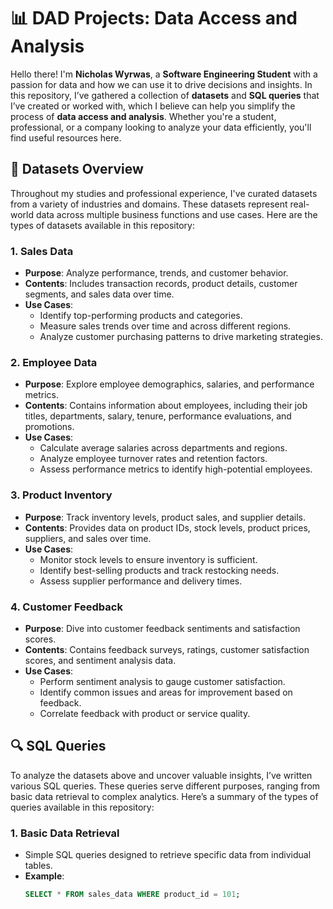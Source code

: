 # 📊 **DAD Projects: Data Access and Analysis**

Hello there! I'm **Nicholas Wyrwas**, a **Software Engineering Student** with a passion for data and how we can use it to drive decisions and insights. In this repository, I’ve gathered a collection of **datasets** and **SQL queries** that I’ve created or worked with, which I believe can help you simplify the process of **data access and analysis**. Whether you're a student, professional, or a company looking to analyze your data efficiently, you'll find useful resources here.

## 📂 **Datasets Overview**

Throughout my studies and professional experience, I've curated datasets from a variety of industries and domains. These datasets represent real-world data across multiple business functions and use cases. Here are the types of datasets available in this repository:

### **1. Sales Data**
- **Purpose**: Analyze performance, trends, and customer behavior.
- **Contents**: Includes transaction records, product details, customer segments, and sales data over time.
- **Use Cases**: 
  - Identify top-performing products and categories.
  - Measure sales trends over time and across different regions.
  - Analyze customer purchasing patterns to drive marketing strategies.

### **2. Employee Data**
- **Purpose**: Explore employee demographics, salaries, and performance metrics.
- **Contents**: Contains information about employees, including their job titles, departments, salary, tenure, performance evaluations, and promotions.
- **Use Cases**: 
  - Calculate average salaries across departments and regions.
  - Analyze employee turnover rates and retention factors.
  - Assess performance metrics to identify high-potential employees.

### **3. Product Inventory**
- **Purpose**: Track inventory levels, product sales, and supplier details.
- **Contents**: Provides data on product IDs, stock levels, product prices, suppliers, and sales over time.
- **Use Cases**: 
  - Monitor stock levels to ensure inventory is sufficient.
  - Identify best-selling products and track restocking needs.
  - Assess supplier performance and delivery times.

### **4. Customer Feedback**
- **Purpose**: Dive into customer feedback sentiments and satisfaction scores.
- **Contents**: Contains feedback surveys, ratings, customer satisfaction scores, and sentiment analysis data.
- **Use Cases**: 
  - Perform sentiment analysis to gauge customer satisfaction.
  - Identify common issues and areas for improvement based on feedback.
  - Correlate feedback with product or service quality.

## 🔍 **SQL Queries**

To analyze the datasets above and uncover valuable insights, I’ve written various SQL queries. These queries serve different purposes, ranging from basic data retrieval to complex analytics. Here’s a summary of the types of queries available in this repository:

### **1. Basic Data Retrieval**
- Simple SQL queries designed to retrieve specific data from individual tables.
- **Example**: 
  ```sql
  SELECT * FROM sales_data WHERE product_id = 101;
